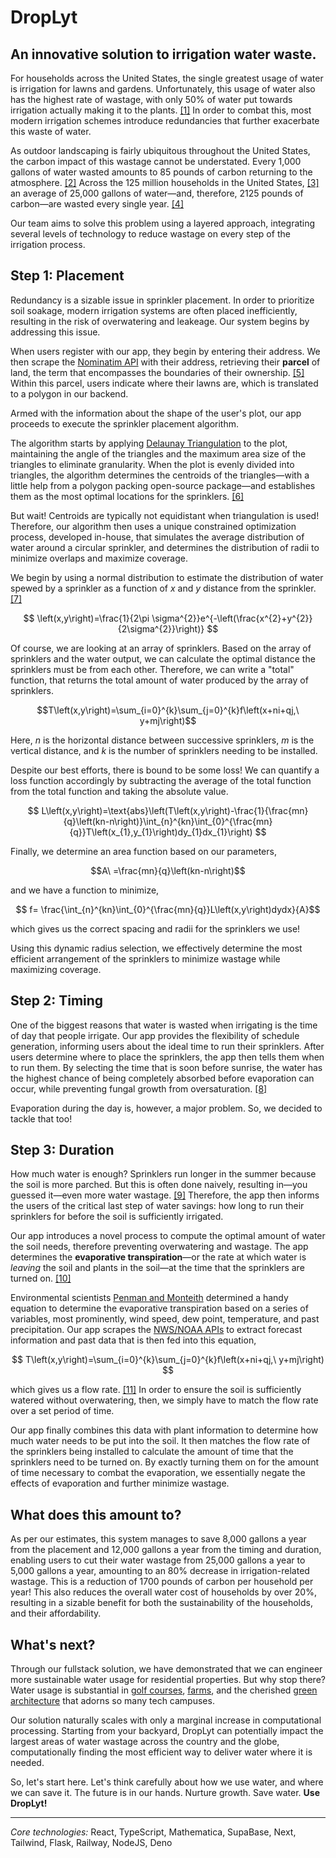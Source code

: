  <!-- <a href="https://demo-nextjs-with-supabase.vercel.app/">
  <img alt="Next.js and Supabase Starter Kit - the fastest way to build apps with Next.js and Supabase" src="https://demo-nextjs-with-supabase.vercel.app/opengraph-image.png">
  <h1 align="center">Next.js and Supabase Starter Kit</h1>
</a>

<p align="center">
 The fastest way to build apps with Next.js and Supabase
</p>

<p align="center">
  <a href="#features"><strong>Features</strong></a> ·
  <a href="#demo"><strong>Demo</strong></a> ·
  <a href="#deploy-to-vercel"><strong>Deploy to Vercel</strong></a> ·
  <a href="#clone-and-run-locally"><strong>Clone and run locally</strong></a> ·
  <a href="#feedback-and-issues"><strong>Feedback and issues</strong></a>
  <a href="#more-supabase-examples"><strong>More Examples</strong></a>
</p>
<br/>

## Features

- Works across the entire [Next.js](https://nextjs.org) stack
  - App Router
  - Pages Router
  - Middleware
  - Client
  - Server
  - It just works!
- supabase-ssr. A package to configure Supabase Auth to use cookies
- Styling with [Tailwind CSS](https://tailwindcss.com)
- Optional deployment with [Supabase Vercel Integration and Vercel deploy](#deploy-your-own)
  - Environment variables automatically assigned to Vercel project

## Demo

You can view a fully working demo at [demo-nextjs-with-supabase.vercel.app](https://demo-nextjs-with-supabase.vercel.app/).

## Deploy to Vercel

Vercel deployment will guide you through creating a Supabase account and project.

After installation of the Supabase integration, all relevant environment variables will be assigned to the project so the deployment is fully functioning.

[![Deploy with Vercel](https://vercel.com/button)](https://vercel.com/new/clone?repository-url=https%3A%2F%2Fgithub.com%2Fvercel%2Fnext.js%2Ftree%2Fcanary%2Fexamples%2Fwith-supabase&project-name=nextjs-with-supabase&repository-name=nextjs-with-supabase&demo-title=nextjs-with-supabase&demo-description=This%20starter%20configures%20Supabase%20Auth%20to%20use%20cookies%2C%20making%20the%20user's%20session%20available%20throughout%20the%20entire%20Next.js%20app%20-%20Client%20Components%2C%20Server%20Components%2C%20Route%20Handlers%2C%20Server%20Actions%20and%20Middleware.&demo-url=https%3A%2F%2Fdemo-nextjs-with-supabase.vercel.app%2F&external-id=https%3A%2F%2Fgithub.com%2Fvercel%2Fnext.js%2Ftree%2Fcanary%2Fexamples%2Fwith-supabase&demo-image=https%3A%2F%2Fdemo-nextjs-with-supabase.vercel.app%2Fopengraph-image.png&integration-ids=oac_VqOgBHqhEoFTPzGkPd7L0iH6)

The above will also clone the Starter kit to your GitHub, you can clone that locally and develop locally.

If you wish to just develop locally and not deploy to Vercel, [follow the steps below](#clone-and-run-locally).

## Clone and run locally

1. You'll first need a Supabase project which can be made [via the Supabase dashboard](https://database.new)

2. Create a Next.js app using the Supabase Starter template npx command

   ```bash
   npx create-next-app -e with-supabase
   ```

3. Use `cd` to change into the app's directory

   ```bash
   cd name-of-new-app
   ```

4. Rename `.env.local.example` to `.env.local` and update the following:

   ```
   NEXT_PUBLIC_SUPABASE_URL=[INSERT SUPABASE PROJECT URL]
   NEXT_PUBLIC_SUPABASE_ANON_KEY=[INSERT SUPABASE PROJECT API ANON KEY]
   ```

   Both `NEXT_PUBLIC_SUPABASE_URL` and `NEXT_PUBLIC_SUPABASE_ANON_KEY` can be found in [your Supabase project's API settings](https://app.supabase.com/project/_/settings/api)

5. You can now run the Next.js local development server:

   ```bash
   npm run dev
   ```

   The starter kit should now be running on [localhost:3000](http://localhost:3000/).

> Check out [the docs for Local Development](https://supabase.com/docs/guides/getting-started/local-development) to also run Supabase locally.

## Feedback and issues

Please file feedback and issues over on the [Supabase GitHub org](https://github.com/supabase/supabase/issues/new/choose).

## More Supabase examples

- [Next.js Subscription Payments Starter](https://github.com/vercel/nextjs-subscription-payments)
- [Cookie-based Auth and the Next.js 13 App Router (free course)](https://youtube.com/playlist?list=PL5S4mPUpp4OtMhpnp93EFSo42iQ40XjbF)
- [Supabase Auth and the Next.js App Router](https://github.com/supabase/supabase/tree/master/examples/auth/nextjs)
-->

# DropLyt
## An innovative solution to irrigation water waste.

For households across the United States, the single greatest usage of water is irrigation for lawns and gardens. Unfortunately, this usage of water also has the highest rate of wastage, with only 50% of water put towards irrigation actually making it to the plants. [[1]](https://19january2017snapshot.epa.gov/www3/watersense/pubs/outdoor.html) In order to combat this, most modern irrigation schemes introduce redundancies that further exacerbate this waste of water.

As outdoor landscaping is fairly ubiquitous throughout the United States, the carbon impact of this wastage cannot be understated. Every 1,000 gallons of water wasted amounts to 85 pounds of carbon returning to the atmosphere. [[2]](https://www.gresb.com/nl-en/water-conservation-is-critical-to-achieving-decarbonization/#:~:text=While%20the%20amount%20of%20emissions,every%201%2C000%20gallons%20of%20water.) Across the 125 million households in the United States, [[3]](https://www.census.gov/quickfacts/fact/table/US/HSD410222) an average of 25,000 gallons of water—and, therefore, 2125 pounds of carbon—are wasted every single year. [[4]](https://www.epa.gov/watersense/sprinkler-spruce-up)

Our team aims to solve this problem using a layered approach, integrating several levels of technology to reduce wastage on every step of the irrigation process.

## Step 1: Placement

Redundancy is a sizable issue in sprinkler placement. In order to prioritize soil soakage, modern irrigation systems are often placed inefficiently, resulting in the risk of overwatering and leakeage. Our system begins by addressing this issue.

When users register with our app, they begin by entering their address. We then scrape the [Nominatim API](https://nominatim.org/) with their address, retrieving their **parcel** of land, the term that encompasses the boundaries of their ownership. [[5]](https://www.unescwa.org/sd-glossary/parcel-plot#:~:text=A%20parcel%20(or%20plot)%20of,is%20known%20as%20a%20parcel.) Within this parcel, users indicate where their lawns are, which is translated to a polygon in our backend.

Armed with the information about the shape of the user's plot, our app proceeds to execute the sprinkler placement algorithm.

The algorithm starts by applying [Delaunay Triangulation](https://mathworld.wolfram.com/DelaunayTriangulation.html) to the plot, maintaining the angle of the triangles and the maximum area size of the triangles to eliminate granularity. When the plot is evenly divided into triangles, the algorithm determines the centroids of the triangles—with a little help from a polygon packing open-source package—and establishes them as the most optimal locations for the sprinklers. [[6]](https://larswander.com/art/polygon-packing/)

But wait! Centroids are typically not equidistant when triangulation is used! Therefore, our algorithm then uses a unique constrained optimization process, developed in-house, that simulates the average distribution of water around a circular sprinkler, and determines the distribution of radii to minimize overlaps and maximize coverage. 

We begin by using a normal distribution to estimate the distribution of water spewed by a sprinkler as a function of $x$ and $y$ distance from the sprinkler. [[7]](https://www.researchgate.net/publication/272493059_WATER_DISTRIBUTION_UNIFORMITY_AS_AFFECTED_BY_SPRINKLER_PERFORMANCE)



$$ \left(x,y\right)=\frac{1}{2\pi \sigma^{2}}e^{-\left(\frac{x^{2}+y^{2}}{2\sigma^{2}}\right)} $$

Of course, we are looking at an array of sprinklers. Based on the array of sprinklers and the water output, we can calculate the optimal distance the sprinklers must be from each other. Therefore, we can write a "total" function, that returns the total amount of water produced by the array of sprinklers.

$$T\left(x,y\right)=\sum_{i=0}^{k}\sum_{j=0}^{k}f\left(x+ni+qj,\ y+mj\right)$$

Here, $n$ is the horizontal distance between successive sprinklers, $m$ is the vertical distance, and $k$ is the number of sprinklers needing to be installed.

Despite our best efforts, there is bound to be some loss! We can quantify a loss function accordingly by subtracting the average of the total function from the total function and taking the absolute value.

$$ L\left(x,y\right)=\text{abs}\left(T\left(x,y\right)-\frac{1}{\frac{mn}{q}\left(kn-n\right)}\int_{n}^{kn}\int_{0}^{\frac{mn}{q}}T\left(x_{1},y_{1}\right)dy_{1}dx_{1}\right) $$

Finally, we determine an area function based on our parameters,

$$A\ =\frac{mn}{q}\left(kn-n\right)$$

and we have a function to minimize,

$$
f=
\frac{\int_{n}^{kn}\int_{0}^{\frac{mn}{q}}L\left(x,y\right)dydx}{A}$$

which gives us the correct spacing and radii for the sprinklers we use!

Using this dynamic radius selection, we effectively determine the most efficient arrangement of the sprinklers to minimize wastage while maximizing coverage.

## Step 2: Timing

One of the biggest reasons that water is wasted when irrigating is the time of day that people irrigate. Our app provides the flexibility of schedule generation, informing users about the ideal time to run their sprinklers. After users determine where to place the sprinklers, the app then tells them when to run them. By selecting the time that is soon before sunrise, the water has the highest chance of being completely absorbed before evaporation can occur, while preventing fungal growth from oversaturation. [[8]](https://atpslandscaping.com/watering-grass-at-night/)

Evaporation during the day is, however, a major problem. So, we decided to tackle that too!

## Step 3: Duration

How much water is enough? Sprinklers run longer in the summer because the soil is more parched. But this is often done naively, resulting in—you guessed it—even more water wastage. [[9]](https://www.masterlawn.com/blog/signs-overwatered-lawn-how-to-restore) Therefore, the app then informs the users of the critical last step of water savings: how long to run their sprinklers for before the soil is sufficiently irrigated.

Our app introduces a novel process to compute the optimal amount of water the soil needs, therefore preventing overwatering and wastage. The app determines the **evaporative transpiration**—or the rate at which water is _leaving_ the soil and plants in the soil—at the time that the sprinklers are turned on. [[10]](https://usgs.gov/media/images/evapotranspiration-sum-plant-transpiration-and-evaporation)

Environmental scientists [Penman and Monteith](https://www.fao.org/3/x0490e/x0490e06.htm) determined a handy equation to determine the evaporative transpiration based on a series of variables, most prominently, wind speed, dew point, temperature, and past precipitation. Our app scrapes the [NWS/NOAA APIs](https://www.weather.gov/documentation/services-web-api) to extract forecast information and past data that is then fed into this equation,


$$ T\left(x,y\right)=\sum_{i=0}^{k}\sum_{j=0}^{k}f\left(x+ni+qj,\ y+mj\right) $$

which gives us a flow rate. [[11]](https://www.hec.usace.army.mil/confluence/hmsdocs/hmstrm/evaporation-and-transpiration/penman-monteith-method?selectedPageVersions=22&selectedPageVersions=23) In order to ensure the soil is sufficiently watered without overwatering, then, we simply have to match the flow rate over a set period of time.

Our app finally combines this data with plant information to determine how much water needs to be put into the soil. It then matches the flow rate of the sprinklers being installed to calculate the amount of time that the sprinklers need to be turned on. By exactly turning them on for the amount of time necessary to combat the evaporation, we essentially negate the effects of evaporation and further minimize wastage.

## What does this amount to?

As per our estimates, this system manages to save 8,000 gallons a year from the placement and 12,000 gallons a year from the timing and duration, enabling users to cut their water wastage from 25,000 gallons a year to 5,000 gallons a year, amounting to an 80% decrease in irrigation-related wastage. This is a reduction of 1700 pounds of carbon per household per year! This also reduces the overall water cost of households by over 20%, resulting in a sizable benefit for both the sustainability of the households, and their affordability.

## What's next?

Through our fullstack solution, we have demonstrated that we can engineer more sustainable water usage for residential properties. But why stop there? Water usage is substantial in [golf courses](https://www.washingtonpost.com/climate-solutions/2023/09/10/golf-sustainability-recycled-water/), [farms](https://www.agfoundation.org/questions/do-farmers-waste-water#:~:text=But%20of%20the%20water%20used,water%20returns%20to%20the%20ecosystem.), and the cherished [green architecture](https://www.nrdc.org/stories/green-infrastructure-how-manage-water-sustainable-way) that adorns so many tech campuses. 

Our solution naturally scales with only a marginal increase in computational processing. Starting from your backyard, DropLyt can potentially impact the largest areas of water wastage across the country and the globe, computationally finding the most efficient way to deliver water where it is needed.

So, let's start here. Let's think carefully about how we use water, and where we can save it. The future is in our hands. Nurture growth. Save water. **Use DropLyt!**

---
_Core technologies:_ React, TypeScript, Mathematica, SupaBase, Next, Tailwind, Flask, Railway, NodeJS, Deno
